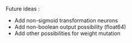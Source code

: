 Future ideas : 
- Add non-sigmoid transformation neurons
- Add non-boolean output possibility (float64)
- Add other possibilities for weight mutation
